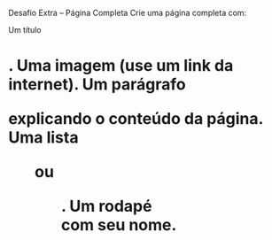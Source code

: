  Desafio Extra – Página Completa
Crie uma página completa com:

Um título <h1>.
Uma imagem <img>(use um link da internet).
Um parágrafo <p>explicando o conteúdo da página.
Uma lista <ul>ou <ol>.
Um rodapé <footer>com seu nome.
